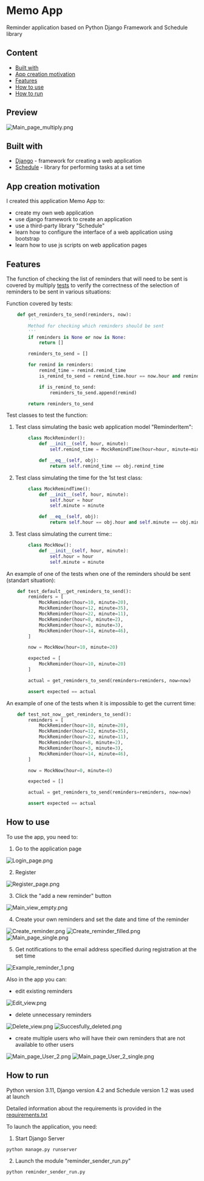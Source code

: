 # Memo App
Reminder application based on Python Django Framework and Schedule library

## Content

- [Built with](#built-with)
- [App creation motivation](#app-creation-motivation)
- [Features](#features)
- [How to use](#how-to-use)
- [How to run](#how-to-run)

## Preview

![Main_page_multiply.png](https://github.com/fomaaq/reminder_app/blob/main/pics/Main_page_multiply.png?raw=true)


## Built with

- [Django](https://docs.djangoproject.com/en/4.2/) - framework for creating a web application
- [Schedule](https://schedule.readthedocs.io/en/stable/) - library for performing tasks at a set time


## App creation motivation

I created this application Memo App to:
- create my own web application
- use django framework to create an application
- use a third-party library "Schedule"
- learn how to configure the interface of a web application using bootstrap
- learn how to use js scripts on web application pages


## Features

The function of checking the list of reminders that will need to be sent is covered by multiply [tests](https://github.com/fomaaq/reminder_app/blob/main/memo/test.py) to verify the correctness of the selection of reminders to be sent in various situations:

Function covered by tests:

```python
    def get_reminders_to_send(reminders, now):
        '''
        Method for checking which reminders should be sent
        '''
        if reminders is None or now is None:
            return []

        reminders_to_send = []

        for remind in reminders:
            remind_time = remind.remind_time
            is_remind_to_send = remind_time.hour == now.hour and remind_time.minute == now.minute

            if is_remind_to_send:
                reminders_to_send.append(remind)

        return reminders_to_send
```

Test classes to test the function:

1) Test class simulating the basic web application model "ReminderItem":

```python
        class MockReminder():
            def __init__(self, hour, minute):
                self.remind_time = MockRemindTime(hour=hour, minute=minute)

            def __eq__(self, obj):
                return self.remind_time == obj.remind_time
```

2) Test class simulating the time for the 1st test class:

```python
        class MockRemindTime():
            def __init__(self, hour, minute):
                self.hour = hour
                self.minute = minute

            def __eq__(self, obj):
                return self.hour == obj.hour and self.minute == obj.minute
```

3) Test class simulating the current time::

```python
        class MockNow():
            def __init__(self, hour, minute):
                self.hour = hour
                self.minute = minute
```

An example of one of the tests when one of the reminders should be sent (standart situation):

```python
    def test_default__get_reminders_to_send():
        reminders = [
            MockReminder(hour=10, minute=20),
            MockReminder(hour=12, minute=35),
            MockReminder(hour=22, minute=11),
            MockReminder(hour=8, minute=2),
            MockReminder(hour=3, minute=3),
            MockReminder(hour=14, minute=46),
        ]

        now = MockNow(hour=10, minute=20)

        expected = [
            MockReminder(hour=10, minute=20)
        ]

        actual = get_reminders_to_send(reminders=reminders, now=now)

        assert expected == actual
```

An example of one of the tests when it is impossible to get the current time:

```python
    def test_not_now__get_reminders_to_send():
        reminders = [
            MockReminder(hour=10, minute=20),
            MockReminder(hour=12, minute=35),
            MockReminder(hour=22, minute=11),
            MockReminder(hour=8, minute=2),
            MockReminder(hour=3, minute=3),
            MockReminder(hour=14, minute=46),
        ]

        now = MockNow(hour=0, minute=0)

        expected = []

        actual = get_reminders_to_send(reminders=reminders, now=now)

        assert expected == actual
```

## How to use

To use the app, you need to:
1) Go to the application page

![Login_page.png](https://github.com/fomaaq/reminder_app/blob/main/pics/Login_page.png?raw=true)

2) Register

![Register_page.png](https://github.com/fomaaq/reminder_app/blob/main/pics/Register_page.png?raw=true)

3) Click the "add a new reminder" button

![Main_view_empty.png](https://github.com/fomaaq/reminder_app/blob/main/pics/Main_view_empty.png?raw=true)

4) Create your own reminders and set the date and time of the reminder

![Create_reminder.png](https://github.com/fomaaq/reminder_app/blob/main/pics/Create_reminder.png?raw=true)
![Create_reminder_filled.png](https://github.com/fomaaq/reminder_app/blob/main/pics/Create_reminder_filled.png?raw=true)
![Main_page_single.png](https://github.com/fomaaq/reminder_app/blob/main/pics/Main_page_single.png?raw=true)

5) Get notifications to the email address specified during registration at the set time

![Example_reminder_1.png](https://github.com/fomaaq/reminder_app/blob/main/pics/Example_reminder_1.png?raw=true)

Also in the app you can: 
- edit existing reminders

![Edit_view.png](https://github.com/fomaaq/reminder_app/blob/main/pics/Edit_view.png?raw=true)

- delete unnecessary reminders

![Delete_view.png](https://github.com/fomaaq/reminder_app/blob/main/pics/Delete_view.png?raw=true)
![Succesfully_deleted.png](https://github.com/fomaaq/reminder_app/blob/main/pics/Succesfully_deleted.png?raw=true)

- create multiple users who will have their own reminders that are not available to other users

![Main_page_User_2.png](https://github.com/fomaaq/reminder_app/blob/main/pics/Main_page_User_2.png?raw=true)
![Main_page_User_2_single.png](https://github.com/fomaaq/reminder_app/blob/main/pics/Main_page_User_2_single.png?raw=true)


## How to run
Python version 3.11, Django version 4.2 and Schedule version 1.2 was used at launch

Detailed information about the requirements is provided in the [requirements.txt](https://github.com/fomaaq/reminder_app/blob/main/requirements.txt)

To launch the application, you need:

1) Start Django Server
```
python manage.py runserver
```

2) Launch the module "reminder_sender_run.py"
```
python reminder_sender_run.py
```